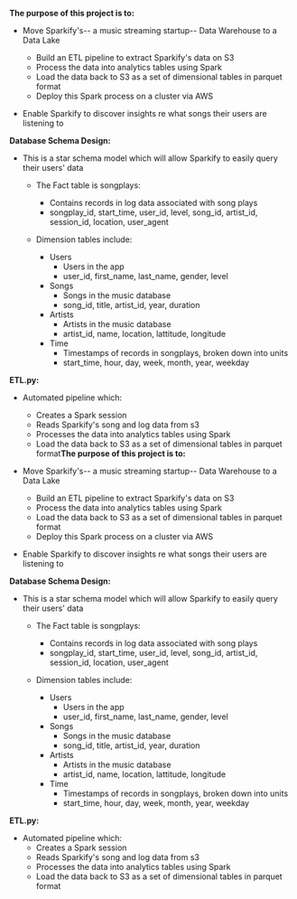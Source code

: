 **The purpose of this project is to:**

* Move Sparkify's-- a music streaming startup-- Data Warehouse to a Data Lake
    * Build an ETL pipeline to extract Sparkify's data on S3
    * Process the data into analytics tables using Spark
    * Load the data back to S3 as a set of dimensional tables in parquet format
    * Deploy this Spark process on a cluster via AWS
    
* Enable Sparkify to discover insights re what songs their users are listening to

**Database Schema Design:**

* This is a star schema model which will allow Sparkify to easily query their users' data
    * The Fact table is songplays:
        * Contains records in log data associated with song plays
        * songplay_id, start_time, user_id, level, song_id, artist_id, session_id, location, user_agent
        
    * Dimension tables include:
        * Users
            * Users in the app
            * user_id, first_name, last_name, gender, level
        * Songs
            * Songs in the music database
            * song_id, title, artist_id, year, duration
        * Artists
            * Artists in the music database
            * artist_id, name, location, lattitude, longitude
        * Time
            * Timestamps of records in songplays, broken down into units
            * start_time, hour, day, week, month, year, weekday
            
**ETL.py:**

* Automated pipeline which:
    * Creates a Spark session
    * Reads Sparkify's song and log data from s3
    * Processes the data into analytics tables using Spark
    * Load the data back to S3 as a set of dimensional tables in parquet format**The purpose of this project is to:**

* Move Sparkify's-- a music streaming startup-- Data Warehouse to a Data Lake
    * Build an ETL pipeline to extract Sparkify's data on S3
    * Process the data into analytics tables using Spark
    * Load the data back to S3 as a set of dimensional tables in parquet format
    * Deploy this Spark process on a cluster via AWS
    
* Enable Sparkify to discover insights re what songs their users are listening to

**Database Schema Design:**

* This is a star schema model which will allow Sparkify to easily query their users' data
    * The Fact table is songplays:
        * Contains records in log data associated with song plays
        * songplay_id, start_time, user_id, level, song_id, artist_id, session_id, location, user_agent
        
    * Dimension tables include:
        * Users
            * Users in the app
            * user_id, first_name, last_name, gender, level
        * Songs
            * Songs in the music database
            * song_id, title, artist_id, year, duration
        * Artists
            * Artists in the music database
            * artist_id, name, location, lattitude, longitude
        * Time
            * Timestamps of records in songplays, broken down into units
            * start_time, hour, day, week, month, year, weekday
            
**ETL.py:**

* Automated pipeline which:
    * Creates a Spark session
    * Reads Sparkify's song and log data from s3
    * Processes the data into analytics tables using Spark
    * Load the data back to S3 as a set of dimensional tables in parquet format
